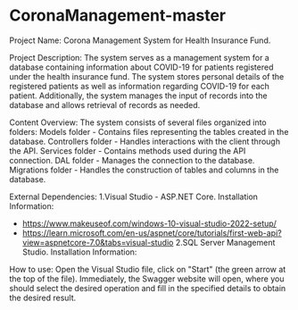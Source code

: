 # CoronaManagement-master
Project Name:
Corona Management System for Health Insurance Fund.

Project Description:
The system serves as a management system for a database containing information about COVID-19 for patients registered under the health insurance fund. The system stores personal details of the registered patients as well as information regarding COVID-19 for each patient. Additionally, the system manages the input of records into the database and allows retrieval of records as needed.

Content Overview:
The system consists of several files organized into folders:
Models folder - Contains files representing the tables created in the database.
Controllers folder - Handles interactions with the client through the API.
Services folder - Contains methods used during the API connection.
DAL folder - Manages the connection to the database.
Migrations folder - Handles the construction of tables and columns in the database.

External Dependencies:
1.Visual Studio - ASP.NET Core.
Installation Information: 
- https://www.makeuseof.com/windows-10-visual-studio-2022-setup/
- https://learn.microsoft.com/en-us/aspnet/core/tutorials/first-web-api?view=aspnetcore-7.0&tabs=visual-studio
2.SQL Server Management Studio.
Installation Information:


How to use:
Open the Visual Studio file, click on "Start" (the green arrow at the top of the file).
Immediately, the Swagger website will open, where you should select the desired operation and fill in the specified details to obtain the desired result.







